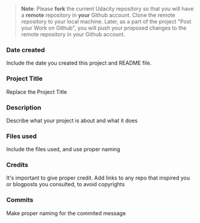 >**Note**: Please **fork** the current Udacity repository so that you will have a **remote** repository in **your** Github account. Clone the remote repository to your local machine. Later, as a part of the project "Post your Work on Github", you will push your proposed changes to the remote repository in your Github account.

### Date created
Include the date you created this project and README file.

### Project Title
Replace the Project Title

### Description
Describe what your project is about and what it does

### Files used
Include the files used, and use proper naming

### Credits
It's important to give proper credit. Add links to any repo that inspired you or blogposts you consulted, to avoid copyrights

### Commits
Make proper naming for the commited message 

### 
